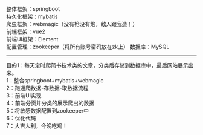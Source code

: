 整体框架：springboot  
持久化框架：mybatis  
爬虫框架：webmagic（没有枪没有炮，敌人跟我造！）  
前端框架：vue2  
前端UI框架：Element  
配置管理：zookeeper（将所有账号密码放在zk上）
数据库：MySQL

---

目的1：每天定时爬简书技术类的文章，分类后存储到数据库中，最后网站展示出来。  
1：整合springboot+mybatis+webmagic  
2：跑通爬数据-存数据-取数据流程  
3：前端UI实现  
4：前端分页并分类的展示爬出的数据  
5：将敏感数据配置到zookeeper中  
6：优化代码  
7：大吉大利，今晚吃鸡！  


